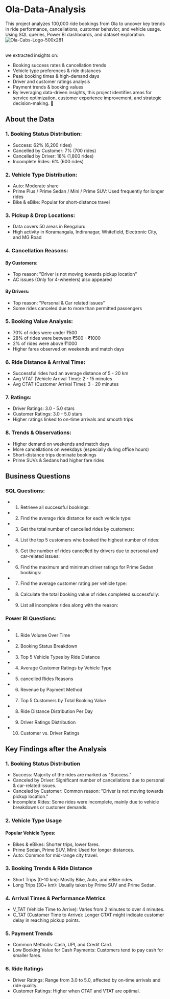 # Ola-Data-Analysis
This project analyzes 100,000 ride bookings from Ola to uncover key trends in ride performance, cancellations, customer behavior, and vehicle usage. Using SQL queries, Power BI dashboards, and dataset exploration.
![Ola-Cabs-Logo-500x281](https://github.com/user-attachments/assets/f0143e23-2f92-4823-a611-c7819e7faf7d)

<br/>we extracted insights on:
* Booking success rates & cancellation trends
* Vehicle type preferences & ride distances
* Peak booking times & high-demand days
* Driver and customer ratings analysis
* Payment trends & booking values
* By leveraging data-driven insights, this project identifies areas for service optimization, customer experience improvement, and strategic decision-making. 🚀

## About the Data
### 1. Booking Status Distribution:
* Success: 62% (6,200 rides)
* Cancelled by Customer: 7% (700 rides)
* Cancelled by Driver: 18% (1,800 rides)
* Incomplete Rides: 6% (600 rides)
### 2. Vehicle Type Distribution:
* Auto: Moderate share
* Prime Plus / Prime Sedan / Mini / Prime SUV: Used frequently for longer rides
* Bike & eBike: Popular for short-distance travel
### 3. Pickup & Drop Locations:
* Data covers 50 areas in Bengaluru
* High activity in Koramangala, Indiranagar, Whitefield, Electronic City, and MG Road
### 4. Cancellation Reasons:
#### By Customers:
* Top reason: "Driver is not moving towards pickup location"
* AC issues (Only for 4-wheelers) also appeared
#### By Drivers:
* Top reason: "Personal & Car related issues"
* Some rides canceled due to more than permitted passengers
### 5. Booking Value Analysis:
* 70% of rides were under ₹500
* 28% of rides were between ₹500 - ₹1000
* 2% of rides were above ₹1000
* Higher fares observed on weekends and match days
### 6. Ride Distance & Arrival Time:
* Successful rides had an average distance of 5 - 20 km
* Avg VTAT (Vehicle Arrival Time): 2 - 15 minutes
* Avg CTAT (Customer Arrival Time): 3 - 20 minutes
### 7. Ratings:
* Driver Ratings: 3.0 - 5.0 stars
* Customer Ratings: 3.0 - 5.0 stars
* Higher ratings linked to on-time arrivals and smooth trips
### 8. Trends & Observations:
* Higher demand on weekends and match days
* More cancellations on weekdays (especially during office hours)
* Short-distance trips dominate bookings
* Prime SUVs & Sedans had higher fare rides

## Business Questions
### SQL Questions:
* 1. Retrieve all successful bookings:
* 2. Find the average ride distance for each vehicle type:
* 3. Get the total number of cancelled rides by customers:
* 4. List the top 5 customers who booked the highest number of rides:
* 5. Get the number of rides cancelled by drivers due to personal and car-related issues:
* 6. Find the maximum and minimum driver ratings for Prime Sedan bookings:
* 7. Find the average customer rating per vehicle type:
* 8. Calculate the total booking value of rides completed successfully:
* 9. List all incomplete rides along with the reason:
### Power BI Questions:
* 1. Ride Volume Over Time
* 2. Booking Status Breakdown
* 3. Top 5 Vehicle Types by Ride Distance
* 4. Average Customer Ratings by Vehicle Type
* 5. cancelled Rides Reasons
* 6. Revenue by Payment Method
* 7. Top 5 Customers by Total Booking Value
* 8. Ride Distance Distribution Per Day
* 9. Driver Ratings Distribution
* 10. Customer vs. Driver Ratings

## Key Findings after the Analysis
### 1. Booking Status Distribution
* Success: Majority of the rides are marked as "Success."
* Canceled by Driver: Significant number of cancellations due to personal & car-related issues.
* Canceled by Customer: Common reason: "Driver is not moving towards pickup location."
* Incomplete Rides: Some rides were incomplete, mainly due to vehicle breakdowns or customer demands.
### 2. Vehicle Type Usage
#### Popular Vehicle Types:
* Bikes & eBikes: Shorter trips, lower fares.
* Prime Sedan, Prime SUV, Mini: Used for longer distances.
* Auto: Common for mid-range city travel.
### 3. Booking Trends & Ride Distance
* Short Trips (0-10 km): Mostly Bike, Auto, and eBike rides.
* Long Trips (30+ km): Usually taken by Prime SUV and Prime Sedan.
### 4. Arrival Times & Performance Metrics
* V_TAT (Vehicle Time to Arrive): Varies from 2 minutes to over 4 minutes.
* C_TAT (Customer Time to Arrive): Longer CTAT might indicate customer delay in reaching pickup points.
### 5. Payment Trends
* Common Methods: Cash, UPI, and Credit Card.
* Low Booking Value for Cash Payments: Customers tend to pay cash for smaller fares.
### 6. Ride Ratings
* Driver Ratings: Range from 3.0 to 5.0, affected by on-time arrivals and ride quality.
* Customer Ratings: Higher when CTAT and VTAT are optimal.
